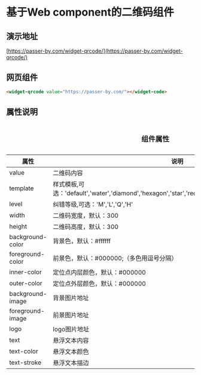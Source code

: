 # 基于Web component的二维码组件

## 演示地址
[https://passer-by.com/widget-qrcode/](https://passer-by.com/widget-qrcode/)


## 网页组件
```html
<widget-qrcode value="https://passer-by.com/"></widget-code>
```


## 属性说明
<table>
    <caption><h3>组件属性</h3></caption>
    <thead>
        <tr><th>属性</th><th>说明</th></tr>
    </thead>
    <tbody>
        <tr><td>value</td><td>二维码内容</td></tr>
        <tr><td>template</td><td>样式模板,可选：'default','water','diamond','hexagon','star','rect','bar','heart','glitter','stroke','fusion'</td></tr>
        <tr><td>level</td><td>纠错等级,可选：'M','L','Q','H'</td></tr>
        <tr><td>width</td><td>二维码宽度，默认：300</td></tr>
        <tr><td>height</td><td>二维码高度，默认：300</td></tr>
        <tr><td>background-color</td><td>背景色，默认：#ffffff</td></tr>
        <tr><td>foreground-color</td><td>前景色，默认：#000000;（多色用逗号分隔）</td></tr>
        <tr><td>inner-color</td><td>定位点内层颜色，默认：#000000</td></tr>
        <tr><td>outer-color</td><td>定位点外层颜色，默认：#000000</td></tr>
        <tr><td>background-image</td><td>背景图片地址</td></tr>
        <tr><td>foreground-image</td><td>前景图片地址</td></tr>
        <tr><td>logo</td><td>logo图片地址</td></tr>
        <tr><td>text</td><td>悬浮文本内容</td></tr>
        <tr><td>text-color</td><td>悬浮文本颜色</td></tr>
        <tr><td>text-stroke</td><td>悬浮文本描边</td></tr>
    </tbody>
</table>
